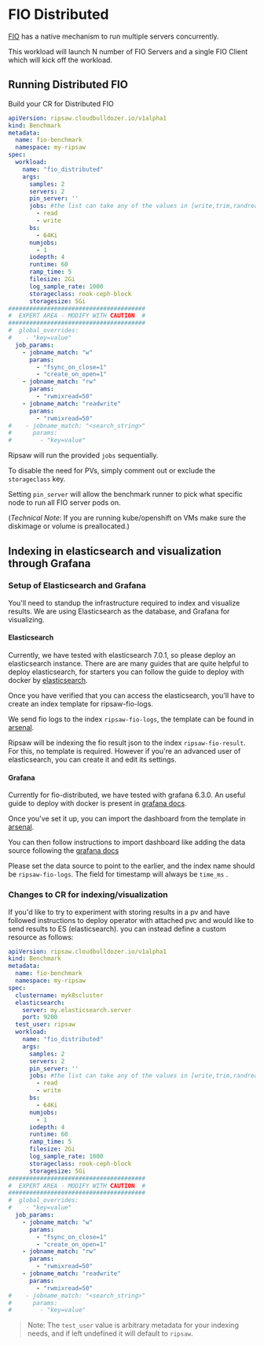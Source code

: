 # FIO Distributed

[FIO](https://github.com/axboe/fio) has a native mechanism to run multiple servers concurrently.

This workload will launch N number of FIO Servers and a single FIO Client which will kick off the
workload.

## Running Distributed FIO

Build your CR for Distributed FIO

```yaml
apiVersion: ripsaw.cloudbulldozer.io/v1alpha1
kind: Benchmark
metadata:
  name: fio-benchmark
  namespace: my-ripsaw
spec:
  workload:
    name: "fio_distributed"
    args:
      samples: 2
      servers: 2
      pin_server: ''
      jobs: #the list can take any of the values in [write,trim,randread,randwrite.randtrim,rw/readwrite,randrw,trimwrite]
        - read
        - write
      bs:
        - 64Ki
      numjobs:
        - 1
      iodepth: 4
      runtime: 60
      ramp_time: 5
      filesize: 2Gi
      log_sample_rate: 1000
      storageclass: rook-ceph-block
      storagesize: 5Gi
#######################################
#  EXPERT AREA - MODIFY WITH CAUTION  #
#######################################
#  global_overrides:
#    - "key=value"
  job_params:
    - jobname_match: "w"
      params:
        - "fsync_on_close=1"
        - "create_on_open=1"
    - jobname_match: "rw"
      params:
        - "rwmixread=50"
    - jobname_match: "readwrite"
      params:
        - "rwmixread=50"
#    - jobname_match: "<search_string>"
#      params:
#        - "key=value"
```
Ripsaw will run the provided `jobs` sequentially.

To disable the need for PVs, simply comment out or exclude the `storageclass` key.

Setting `pin_server` will allow the benchmark runner to pick what specific node to run all FIO server pods on.

(*Technical Note*: If you are running kube/openshift on VMs make sure the diskimage or volume is preallocated.)

## Indexing in elasticsearch and visualization through Grafana

### Setup of Elasticsearch and Grafana

You'll need to standup the infrastructure required to index and visualize results.
We are using Elasticsearch as the database, and Grafana for visualizing.

#### Elasticsearch

Currently, we have tested with elasticsearch 7.0.1, so please deploy an elasticsearch instance.
There are are many guides that are quite helpful to deploy elasticsearch, for starters
you can follow the guide to deploy with docker by [elasticsearch](https://www.elastic.co/guide/en/elasticsearch/reference/7.0/docker.html).

Once you have verified that you can access the elasticsearch, you'll have to create an index template for ripsaw-fio-logs.

We send fio logs to the index `ripsaw-fio-logs`, the template can be found in [arsenal](https://github.com/cloud-bulldozer/arsenal/blob/master/fio-distributed/elasticsearch/7.0.1/fio-logs.json).

Ripsaw will be indexing the fio result json to the index `ripsaw-fio-result`. For this, no template is required. However if you're an advanced user of elasticsearch, you can create it and edit its settings.


#### Grafana

Currently for fio-distributed, we have tested with grafana 6.3.0. An useful guide to deploy with docker
is present in [grafana docs](https://grafana.com/docs/installation/docker/#running-a-specific-version-of-grafana).

Once you've set it up, you can import the dashboard from the template in [arsenal](https://github.com/cloud-bulldozer/arsenal/blob/master/fio-distributed/grafana/6.3.0/dashboard.json).

You can then follow instructions to import dashboard like adding the data source following the [grafana docs](https://grafana.com/docs/reference/export_import/#importing-a-dashboard)

Please set the data source to point to the earlier, and the index name should be `ripsaw-fio-logs`.
The field for timestamp will always be `time_ms` .

### Changes to CR for indexing/visualization

If you'd like to try to experiment with storing results in a pv and have followed
instructions to deploy operator with attached pvc and would like to send results to ES (elasticsearch).
you can instead define a custom resource as follows:

```yaml
apiVersion: ripsaw.cloudbulldozer.io/v1alpha1
kind: Benchmark
metadata:
  name: fio-benchmark
  namespace: my-ripsaw
spec:
  clustername: myk8scluster
  elasticsearch:
    server: my.elasticsearch.server
    port: 9200
  test_user: ripsaw
  workload:
    name: "fio_distributed"
    args:
      samples: 2
      servers: 2
      pin_server: ''
      jobs: #the list can take any of the values in [write,trim,randread,randwrite.randtrim,rw/readwrite,randrw,trimwrite]
        - read
        - write
      bs:
        - 64Ki
      numjobs:
        - 1
      iodepth: 4
      runtime: 60
      ramp_time: 5
      filesize: 2Gi
      log_sample_rate: 1000
      storageclass: rook-ceph-block
      storagesize: 5Gi
#######################################
#  EXPERT AREA - MODIFY WITH CAUTION  #
#######################################
#  global_overrides:
#    - "key=value"
  job_params:
    - jobname_match: "w"
      params:
        - "fsync_on_close=1"
        - "create_on_open=1"
    - jobname_match: "rw"
      params:
        - "rwmixread=50"
    - jobname_match: "readwrite"
      params:
        - "rwmixread=50"
#    - jobname_match: "<search_string>"
#      params:
#        - "key=value"
```

> Note: The `test_user` value is arbitrary metadata for your indexing needs, and if left undefined it will default to `ripsaw`.
